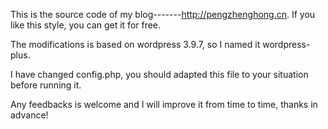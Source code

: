 This is the source code of my blog-------http://pengzhenghong.cn. If you like this style, you can get it for free.

The modifications is based on wordpress 3.9.7, so I named it wordpress-plus.

I have changed config.php, you should adapted this file to your situation before running it.

Any feedbacks is welcome and I will improve it from time to time, thanks in advance!
